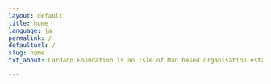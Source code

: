 ```yaml
---
layout: default
title: home
language: ja
permalink: /
defaulturl: /
slug: home
txt_about: Cardano Foundation is an Isle of Man based organisation established in 2015. The Foundation is dedicated to act as an objective, supervisory and educational body for the Cardano Ecosystem and its many protocols, projects and regulatory outreach and a place for the Cardano community to aggregate and collaborate. Our long-term vision is to build bridges between the Cardano community and diverse business sectors.

---
```


